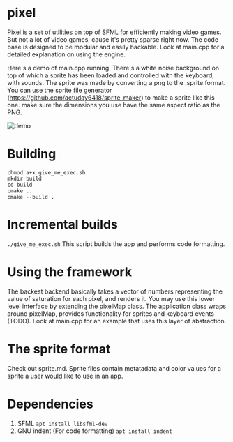 # pixel

Pixel is a set of utilities on top of SFML for efficiently making video games. But not a lot of video games, cause it's pretty sparse right now. The code base is designed to be modular and easily hackable. Look at main.cpp for a detailed explanation on using the engine.

Here's a demo of main.cpp running. There's a white noise background on top of which a sprite has been loaded and controlled with the keyboard, with sounds.
The sprite was made by converting a png to the .sprite format. You can use the sprite file generator (https://github.com/actuday6418/sprite_maker) to make a sprite like this one. make sure the dimensions you use have the same aspect ratio as the PNG.

![demo](https://user-images.githubusercontent.com/56124831/98981888-8f78e200-2544-11eb-8dfc-2d7bfa936dda.gif)


# Building
    chmod a+x give_me_exec.sh
    mkdir build
    cd build
    cmake ..
    cmake --build .
    
#  Incremental builds
```./give_me_exec.sh```
This script builds the app and performs code formatting. 

# Using the framework
The backest backend basically takes a vector of numbers representing the value of saturation for each pixel, and renders it. You may use this lower level interface by extending the pixelMap class. The application class wraps around pixelMap, provides functionality for sprites and keyboard events (TODO). Look at main.cpp for an example that uses this layer of abstraction.

# The sprite format
Check out sprite.md. Sprite files contain metatadata and color values for a sprite a user would like to use in an app.

# Dependencies 
1. SFML
```apt install libsfml-dev```
2. GNU indent (For code formatting)
```apt install indent```
